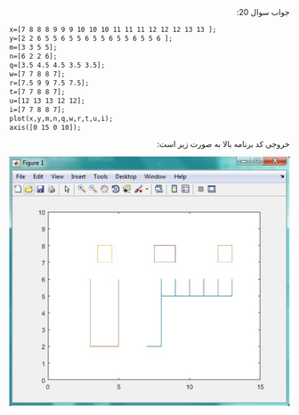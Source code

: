<div dir="rtl">
جواب سوال 20:
</div>

```
x=[7 8 8 8 9 9 9 10 10 10 11 11 11 12 12 12 13 13 ];
y=[2 2 6 5 5 6 5 5 6 5 5 6 5 5 6 5 5 6 ];
m=[3 3 5 5];
n=[6 2 2 6];
q=[3.5 4.5 4.5 3.5 3.5];
w=[7 7 8 8 7];
r=[7.5 9 9 7.5 7.5];
t=[7 7 8 8 7];
u=[12 13 13 12 12];
i=[7 7 8 8 7];
plot(x,y,m,n,q,w,r,t,u,i);
axis([0 15 0 10]);
```

<div dir="rtl">
خروجی کد برنامه بالا به صورت زیر است:
</div>

![khorooji](02565.jpg)

